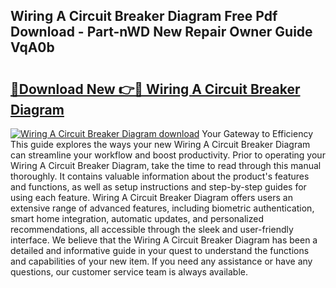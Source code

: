 ## Wiring A Circuit Breaker Diagram Free Pdf Download - Part-nWD New Repair Owner Guide VqA0b

# <h2><a href="http://dfs5vv.blite.top/?on=Wiring+A+Circuit+Breaker+Diagram">🔗Download New 👉🔴 Wiring A Circuit Breaker Diagram</a></h2>

[![Wiring A Circuit Breaker Diagram download](https://i.imgur.com/lujVjoI.png)](http://dfs5vv.blite.top/?on=Wiring+A+Circuit+Breaker+Diagram)
Your Gateway to Efficiency This guide explores the ways your new Wiring A Circuit Breaker Diagram can streamline your workflow and boost productivity. Prior to operating your Wiring A Circuit Breaker Diagram, take the time to read through this manual thoroughly. It contains valuable information about the product's features and functions, as well as setup instructions and step-by-step guides for using each feature. Wiring A Circuit Breaker Diagram offers users an extensive range of advanced features, including biometric authentication, smart home integration, automatic updates, and personalized recommendations, all accessible through the sleek and user-friendly interface. We believe that the Wiring A Circuit Breaker Diagram has been a detailed and informative guide in your quest to understand the functions and capabilities of your new item. If you need any assistance or have any questions, our customer service team is always available.
